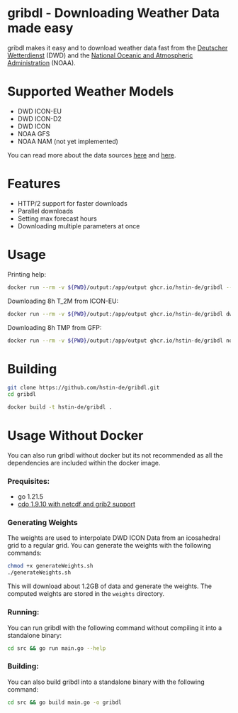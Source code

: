 # gribdl - Downloading Weather Data made easy

gribdl makes it easy and to download weather data fast from the [Deutscher Wetterdienst](https://www.dwd.de/EN/Home/home_node.html) (DWD) and the [National Oceanic and Atmospheric Administration](https://www.noaa.gov/) (NOAA).

# Supported Weather Models
- DWD ICON-EU
- DWD ICON-D2
- DWD ICON
- NOAA GFS
- NOAA NAM (not yet implemented)

You can read more about the data sources [here](https://www.dwd.de/EN/ourservices/opendata/opendata.html) and [here](https://www.ncdc.noaa.gov/data-access/model-data/model-datasets/global-forcast-system-gfs).

# Features
- HTTP/2 support for faster downloads
- Parallel downloads
- Setting max forecast hours
- Downloading multiple parameters at once


# Usage

Printing help:
```bash
docker run --rm -v ${PWD}/output:/app/output ghcr.io/hstin-de/gribdl --help
```

Downloading 8h T_2M from ICON-EU:
```bash
docker run --rm -v ${PWD}/output:/app/output ghcr.io/hstin-de/gribdl dwd icon-eu --param=T_2M --maxStep=8
```

Downloading 8h TMP from GFP:
```bash
docker run --rm -v ${PWD}/output:/app/output ghcr.io/hstin-de/gribdl noaa gfs --param=TMP --maxStep=8
```

# Building


```bash
git clone https://github.com/hstin-de/gribdl.git
cd gribdl
```

```bash
docker build -t hstin-de/gribdl .
```





# Usage Without Docker

You can also run gribdl without docker but its not recommended as
all the dependencies are included within the docker image.

### Prequisites:
- go 1.21.5
- [cdo 1.9.10 with netcdf and grib2 support](https://gist.github.com/jeffbyrnes/e56d294c216fbd30fd2fd32e576db81c)


### Generating Weights

The weights are used to interpolate DWD ICON Data from an icosahedral grid to a regular grid. You can generate the weights with the following commands:
```bash
chmod +x generateWeights.sh
./generateWeights.sh
```

This will download about 1.2GB of data and generate the weights.
The computed weights are stored in the `weights` directory.

### Running:
You can run gribdl with the following command without compiling it into a standalone binary:
```bash
cd src && go run main.go --help
```

### Building:
You can also build gribdl into a standalone binary with the following command:
```bash
cd src && go build main.go -o gribdl
```
